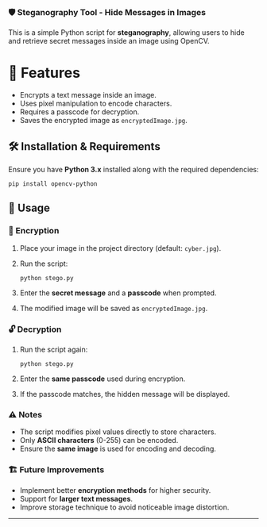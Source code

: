 ### 🛡️ Steganography Tool - Hide Messages in Images

This is a simple Python script for **steganography**, allowing users to hide and retrieve secret messages inside an image using OpenCV.

# 🚀 Features
- Encrypts a text message inside an image.
- Uses pixel manipulation to encode characters.
- Requires a passcode for decryption.
- Saves the encrypted image as `encryptedImage.jpg`.

## 🛠️ Installation & Requirements
Ensure you have **Python 3.x** installed along with the required dependencies:

```
pip install opencv-python
```

## 📌 Usage

### 🔐 Encryption
1. Place your image in the project directory (default: `cyber.jpg`).
2. Run the script:

   ```
   python stego.py
   ```

3. Enter the **secret message** and a **passcode** when prompted.
4. The modified image will be saved as `encryptedImage.jpg`.

### 🔓 Decryption
1. Run the script again:

   ```
   python stego.py
   ```

2. Enter the **same passcode** used during encryption.
3. If the passcode matches, the hidden message will be displayed.

### ⚠️ Notes
- The script modifies pixel values directly to store characters.
- Only **ASCII characters** (0-255) can be encoded.
- Ensure the **same image** is used for encoding and decoding.

### 🏗️ Future Improvements
- Implement better **encryption methods** for higher security.
- Support for **larger text messages**.
- Improve storage technique to avoid noticeable image distortion.

---
